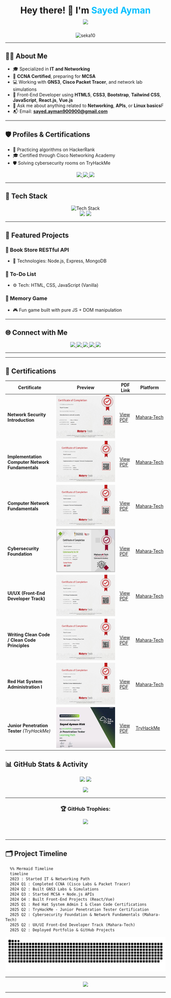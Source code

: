 <!-- README.md for seka10 -->

<h1 align="center">
  Hey there! 👋 I'm <span style="color:#00bfff">Sayed Ayman</span>
  <br>
  <img src="https://readme-typing-svg.demolab.com/?font=Fira+Code&duration=4000&pause=1000&color=00FFC6&center=true&vCenter=true&width=435&lines=Junior+IT+Specialist%5BNetworking%5D;Front-End+Developer"/>
</h1>

<p align="center">
  <img src="https://komarev.com/ghpvc/?username=seka10&label=Profile%20views&color=0e75b6&style=flat" alt="seka10" />
</p>

---

## 👨‍💻 About Me

- 🎓 Specialized in **IT and Networking**
- 🧠 **CCNA Certified**, preparing for **MCSA**
- 💻 Working with **GNS3**, **Cisco Packet Tracer**, and network lab simulations
- 🎨 Front-End Developer using **HTML5**, **CSS3**, **Bootstrap**, **Tailwind CSS**, **JavaScript**, **React.js**, **Vue.js**
- 💬 Ask me about anything related to **Networking**, **APIs**, or **Linux basics**F
- 📬 Email: **sayed.ayman900900@gmail.com**

---

## 🛡️ Profiles & Certifications

  <!--Need some Changes -->
- 🧩 Practicing algorithms on HackerRank
- 🎓 Certified through Cisco Networking Academy
- 🛡️ Solving cybersecurity rooms on TryHackMe
<p align="center">
  <a href="https://tryhackme.com/p/e.auwk1911" target="_blank">
    <img src="https://img.shields.io/badge/TryHackMe-%20Cybersecurity%20Labs-E93E30?style=for-the-badge&logo=tryhackme&logoColor=white"/>
  </a>
  
  <a href="https://www.netacad.com/profile?&tab=profile" target="_blank">
    <img src="https://img.shields.io/badge/Cisco%20NetAcad-%20Networking%20Certs-0B5CAD?style=for-the-badge&logo=cisco&logoColor=white"/>
  </a>
 
  <a href="https://www.hackerrank.com/dashboard" target="_blank">
    <img src="https://img.shields.io/badge/HackerRank-%20Algorithms%20&%20Code-2EC866?style=for-the-badge&logo=hackerrank&logoColor=white"/>
  </a>
</p>

---

## 🚀 Tech Stack

<p align="center">
  <img src="https://skillicons.dev/icons?i=html,css,tailwind,bootstrap,js,nodejs,react,vue" alt="Tech Stack" />
  <br>
  <img src="https://img.shields.io/badge/GNS3-404D59?style=for-the-badge&logo=gns3&logoColor=white"/>
  <img src="https://img.shields.io/badge/PacketTracer-0078D7?style=for-the-badge&logo=cisco&logoColor=white"/>
</p>

---

## 📁 Featured Projects

### 📘 Book Store RESTful API
- 🧩 Technologies: Node.js, Express, MongoDB

### 📝 To-Do List
- ⚙️ Tech: HTML, CSS, JavaScript (Vanilla)

### 🧠 Memory Game
- 🎮 Fun game built with pure JS + DOM manipulation

---

## 🌐 Connect with Me

<p align="center">
  <a href="https://api.whatsapp.com/send/?phone=201095463272&text&type=phone_number&app_absent=0" target="_blank">
    <img src="https://img.shields.io/badge/Whatsapp-25D366?style=for-the-badge&logo=whatsapp&logoColor=white"/>
  </a>
  <a href="https://www.instagram.com/sayed_x_ayman/" target="_blank">
    <img src="https://img.shields.io/badge/Instagram-E4405F?style=for-the-badge&logo=instagram&logoColor=white"/>
  </a>
  <a href="https://www.facebook.com/profile.php?id=100014948612662" target="_blank">
    <img src="https://img.shields.io/badge/Facebook-1877F2?style=for-the-badge&logo=facebook&logoColor=white"/>
  </a>
  <a href="https://x.com/SayedAyman92?t=UUgBFCgV9z0hEcUNIeMAvw&s=08" target="_blank">
    <img src="https://img.shields.io/badge/Twitter-1DA1F2?style=for-the-badge&logo=twitter&logoColor=white"/>
  </a>
  <a href="https://www.linkedin.com/in/xseka10x" target="_blank">
    <img src="https://img.shields.io/badge/LinkedIn-0077B5?style=for-the-badge&logo=linkedin&logoColor=white"/>
  </a>
</p>

---

---
## 📄 Certifications

| Certificate                                | Preview                                             | PDF Link     | Platform       |
|--------------------------------------------|-----------------------------------------------------|--------------|----------------|
| **Network Security Introduction** | ![CNN‑Cert](https://github.com/seka10/seka10/blob/main/PNG/Network%20_Security_Introduction_Certificate.png) | [View PDF](https://github.com/seka10/seka10/blob/main/certification/Network%20_Security_Introduction_Certificate-EN.pdf) | [Mahara‑Tech](https://maharatech.gov.eg/) |
| **Implementation Computer Network Fundamentals** | ![CNN‑Cert](https://github.com/seka10/seka10/blob/main/PNG/Course_Implementation_Computer_Networking_Fundamentals_Certificate_En.png) | [View PDF](https://github.com/seka10/seka10/blob/main/certification/Course_Implementation_Computer_Networking_Fundamentals_Certificate_En.pdf) | [Mahara‑Tech](https://maharatech.gov.eg/) |
| **Computer Network Fundamentals** | ![CNN‑Cert](https://github.com/seka10/seka10/blob/main/PNG/Course_Computer_Network_Fundamentals_Certificate_En.png) | [View PDF](https://github.com/seka10/seka10/blob/main/certification/Course_Computer_Network_Fundamentals_Certificate_En.pdf) | [Mahara‑Tech](https://maharatech.gov.eg/) |
| **Cybersecurity Foundation** | ![Cyber‑Cert](https://github.com/seka10/seka10/blob/main/PNG/Course_CyberSecurityforAll_Certificate_En.png) | [View PDF](https://github.com/seka10/seka10/blob/main/certification/Course_CyberSecurityforAll_Certificate_En.pdf) | [Mahara‑Tech](https://maharatech.gov.eg/) |
| **UI/UX (Front‑End Developer Track)**       | ![UX‑UI‑Cert](https://github.com/seka10/seka10/blob/main/PNG/UXD.png) | [View PDF](https://github.com/seka10/seka10/blob/main/certification/Course_UX-UI_Certificate_En.pdf) | [Mahara‑Tech](https://maharatech.gov.eg/) |
| **Writing Clean Code / Clean Code Principles** | ![CleanCode](https://github.com/seka10/seka10/blob/main/PNG/CleanCoding.png) | [View PDF](https://github.com/seka10/seka10/blob/main/certification/_Course_Clean_Code_Certificate_En.pdf) | [Mahara‑Tech](https://maharatech.gov.eg/) |
| **Red Hat System Administration I**        | ![RHSA‑Cert](https://github.com/seka10/seka10/blob/main/PNG/RedHatSystem.png) | [View PDF](https://github.com/seka10/seka10/blob/main/certification/redhat%20certifications%20-%20EN.pdf) | [Mahara‑Tech](https://maharatech.gov.eg/) |
| **Junior Penetration Tester** *(TryHackMe)* | ![Jr‑VAPT](https://github.com/seka10/seka10/blob/main/PNG/TryHackMe_Certification.jpg) | [View PDF](https://github.com/seka10/seka10/blob/main/certification/TryHackMe_Certification.pdf) | [TryHackMe](https://tryhackme.com/p/Seka10) |

## 📊 GitHub Stats & Activity

<p align="center">
  <img src="https://github-readme-stats.vercel.app/api?username=seka10&show_icons=true&theme=tokyonight" height="180"/>
  <img src="https://github-readme-stats.vercel.app/api/top-langs/?username=seka10&layout=compact&theme=tokyonight" height="180"/>
</p>

<p align="center">
  <img src="https://github-readme-streak-stats.herokuapp.com/?user=seka10&theme=tokyonight&hide_border=true" />
</p>

---
<h3 align="center">🏆 GitHub Trophies:</h3>
  <p align="center">
    <img src="https://github-profile-trophy.vercel.app/?username=a-hemeda&theme=onestar&row=1&column=7"/>
  </p>
  <br>

---

## 🗂️ Project Timeline

```mermaid
  %% Mermaid Timeline
  timeline
  2023 : Started IT & Networking Path
  2024 Q1 : Completed CCNA (Cisco Labs & Packet Tracer)
  2024 Q2 : Built GNS3 Labs & Simulations
  2024 Q3 : Started MCSA + Node.js APIs
  2024 Q4 : Built Front-End Projects (React/Vue)
  2025 Q1 : Red Hat System Admin I & Clean Code Certifications
  2025 Q2 : TryHackMe - Junior Penetration Tester Certification
  2025 Q2 : Cybersecurity Foundation & Network Fundamentals (Mahara-Tech)
  2025 Q2 : UX/UI Front-End Developer Track (Mahara-Tech)
  2025 Q2 : Deployed Portfolio & GitHub Projects

```

<p align="center">
    <img src="https://raw.githubusercontent.com/platane/snk/output/github-contribution-grid-snake-dark.svg"> <!-- Snake -->
  </p>

---

<p align="center">
  <img src="https://capsule-render.vercel.app/api?type=waving&color=0:00bfff,100:0e75b6&height=100&section=footer"/>
</p>

---

